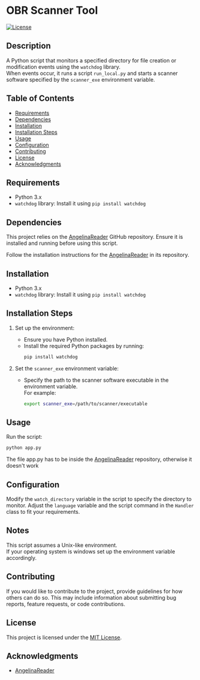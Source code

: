 # OBR Scanner Tool

[![License](https://img.shields.io/badge/License-MIT-blue.svg)](LICENSE)

## Description

A Python script that monitors a specified directory for file creation or modification events using the `watchdog` library.\
When events occur, it runs a script `run_local.py` and starts a scanner software specified by the `scanner_exe` environment variable.

## Table of Contents

- [Requirements](#requirements)
- [Dependencies](#dependencies)
- [Installation](#installation)
- [Installation Steps](#installation-steps)
- [Usage](#usage)
- [Configuration](#configuration)
- [Contributing](#contributing)
- [License](#license)
- [Acknowledgments](#acknowledgments)

## Requirements

- Python 3.x
- `watchdog` library: Install it using `pip install watchdog`

## Dependencies

This project relies on the [AngelinaReader](https://github.com/IlyaOvodov/AngelinaReader) GitHub repository. Ensure it is installed and running before using this script.

Follow the installation instructions for the [AngelinaReader](https://github.com/IlyaOvodov/AngelinaReader) in its repository.


## Installation
- Python 3.x
- `watchdog` library: Install it using `pip install watchdog`

## Installation Steps

1. Set up the environment:
   - Ensure you have Python installed.
   - Install the required Python packages by running:
     ```bash
     pip install watchdog
     ```

2. Set the `scanner_exe` environment variable:
   - Specify the path to the scanner software executable in the environment variable. \
   For example:
     ```bash
     export scanner_exe=/path/to/scanner/executable
     ```

## Usage
Run the script:
   ```bash
   python app.py
   ```
The file app.py has to be inside the [AngelinaReader](https://github.com/IlyaOvodov/AngelinaReader) repository, otherwise it doesn't work

## Configuration
Modify the `watch_directory` variable in the script to specify the directory to monitor.
Adjust the `language` variable and the script command in the `Handler` class to fit your requirements.
## Notes
This script assumes a Unix-like environment.\
If your operating system is windows set up the environment variable accordingly.

## Contributing

If you would like to contribute to the project, provide guidelines for how others can do so. This may include information about submitting bug reports, feature requests, or code contributions.

## License

This project is licensed under the [MIT License](LICENSE).

## Acknowledgments

- [AngelinaReader](https://github.com/IlyaOvodov/AngelinaReader)
